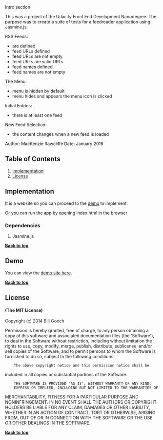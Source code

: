 Intro section

This was a project of the Udacity Front End Development Nanodegree. The purpose was to create a suite of tests for a feedreader application using Jasmine.js.

RSS Feeds:
* are defined
* feed URLs defined
* feed URLs are not empty
* feed URLs are valid URLs
* feed names defined
* feed names are not empty

The Menu:
* menu is hidden by default
* menu hides and appears the menu icon is clicked

Initial Entries:
* there is at least one feed

New Feed Selection:
* the content changes when a new feed is loaded

Author: MacKenzie Rawcliffe
Date: January 2016

## Table of Contents

1. [Implementation](#implementation)
1. [License](#license)


## Implementation

It is a website so you can proceed to the [demo](#demo) to implement.

Or you can run the app by opening index.html in the browser

### Dependencies

1. Jasmine.js

**[Back to top](#table-of-contents)**

## Demo

You can view the [demo site here](http://kenziejoy.github.io/frontend-nanodegree-feedreader).

**[Back to top](#table-of-contents)**


## License

#### (The MIT License)

Copyright (c) 2014 Bill Gooch

Permission is hereby granted, free of charge, to any person obtaining
a copy of this software and associated documentation files (the
'Software'), to deal in the Software without restriction, including
without limitation the rights to use, copy, modify, merge, publish,
		distribute, sublicense, and/or sell copies of the Software, and to
permit persons to whom the Software is furnished to do so, subject to
the following conditions:

		The above copyright notice and this permission notice shall be
included in all copies or substantial portions of the Software.

		THE SOFTWARE IS PROVIDED 'AS IS', WITHOUT WARRANTY OF ANY KIND,
		EXPRESS OR IMPLIED, INCLUDING BUT NOT LIMITED TO THE WARRANTIES OF
MERCHANTABILITY, FITNESS FOR A PARTICULAR PURPOSE AND NONINFRINGEMENT.
		IN NO EVENT SHALL THE AUTHORS OR COPYRIGHT HOLDERS BE LIABLE FOR ANY
CLAIM, DAMAGES OR OTHER LIABILITY, WHETHER IN AN ACTION OF CONTRACT,
		TORT OR OTHERWISE, ARISING FROM, OUT OF OR IN CONNECTION WITH THE
SOFTWARE OR THE USE OR OTHER DEALINGS IN THE SOFTWARE.

**[Back to top](#table-of-contents)**
